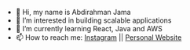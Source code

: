 - 👋 Hi, my name is Abdirahman Jama 
- 👀 I’m interested in building scalable applications 
- 🌱 I’m currently learning React, Java and AWS
- 📫 How to reach me: [Instagram](https://www.instagram.com/abdirahmancodes) || [Personal Website](http://www.abdirahman.io) 
<!---
abdirahmanjama/abdirahmanjama is a ✨ special ✨ repository because its `README.md` (this file) appears on your GitHub profile.
You can click the Preview link to take a look at your changes.
--->
